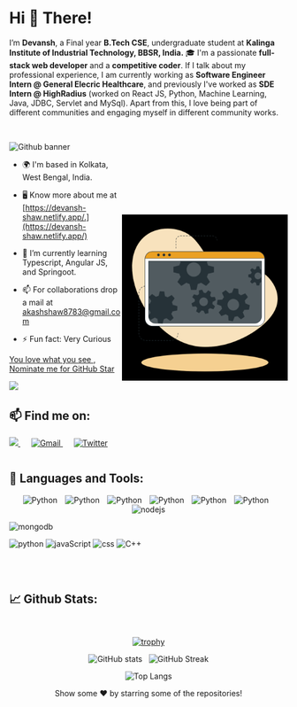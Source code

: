 # Hi 👋 There!

I’m **Devansh**, a Final year **B.Tech CSE**, undergraduate student at **Kalinga Institute of Industrial Technology, BBSR, India.** 🎓
I'm a passionate **full-stack web developer** and a **competitive coder**. If I talk about my professional experience, I am currently working as **Software Engineer Intern @ General Elecric Healthcare**, and previously I've worked as **SDE Intern @ HighRadius** (worked on React JS, Python, Machine Learning, Java, JDBC, Servlet and MySql). Apart from this, I love being part of different communities and engaging myself in different community works.

<br/>

![Github banner](https://user-images.githubusercontent.com/69648058/207160057-0f9b1a39-3949-41e0-9c0c-7e2b688eb86a.png)

<!-- Hi gif<img src="https://raw.githubusercontent.com/ABSphreak/ABSphreak/master/gifs/Hi.gif" width="50px" height = "40px"> -->

<!-- <div align="center"> 
   <img src="![Github banner](https://user-images.githubusercontent.com/69648058/207160057-0f9b1a39-3949-41e0-9c0c-7e2b688eb86a.png)" height="250px">
</div> -->

<div>

<img align="right" style="margin-top: 100px" alt="Coding" width="300" height="300" src="Developer activity.gif">

 
- 🌍  I'm based in Kolkata, West Bengal, India.
   
- 🖥️  Know more about me at [https://devansh-shaw.netlify.app/.](https://devansh-shaw.netlify.app/)

<!-- - 🔭 I’m currently working on a website related to Mental Awarness. -->

- 🌱 I’m currently learning Typescript, Angular JS, and Springoot.
   
<!-- - 👯 I’m looking to collaborate on projects related to Web Development. -->

- 📫 For collaborations drop a mail at akashshaw8783@gmail.com

- ⚡ Fun fact: Very Curious
   
<!--NOMINATION FOR STAR GIT LINK CODE-->
<a href="https://stars.github.com/nominate/">You love what you see , Nominate me for GitHub Star </a>

</div>

![](https://visitor-badge.laobi.icu/badge?page_id=Devansh2000Shaw.Devansh2000Shaw)

## 📫 Find me on:

<table>
  <tr>
    <a href="https://www.linkedin.com/in/devansh-shaw/">
      <img src="https://img.shields.io/badge/linkedin-%230077B5.svg?&style=for-the-badge&logo=linkedin&logoColor=white" />
    </a>&nbsp;&nbsp;&nbsp;&nbsp;
    <a href="mailto:the.akashshaw8783@gmail.com">
      <img src="https://img.shields.io/badge/Gmail-D14836?style=for-the-badge&logo=gmail&logoColor=white" alt="Gmail">
    </a>&nbsp;&nbsp;&nbsp;&nbsp;
<!--     <a href="https://www.instagram.com/anony_dev">
       <img src="https://img.shields.io/badge/instagram-%23E4405F.svg?&style=for-the-badge&logo=instagram&logoColor=white" />        
    </a> -->
    <a href="https://twitter.com/shaw_devansh"><img alt="Twitter" src="https://img.shields.io/badge/Twitter-D14836?style=for-the-badge&logo=twitter&logoColor=white"/></a>
<!--   <a href="https://fb.com/ayushsoni1010/">
    <img alt="Facebook" src="https://img.shields.io/badge/Facebook-%230077B5.svg?style=for-the-badge&logo=facebook&logoColor=white"/></a>&nbsp;&nbsp; 
  <a href="https://www.hackerrank.com/ayushsoni1010">
     <img alt="Hackerrank" src="https://img.shields.io/badge/Hackerrank-%230077B5.svg?style=for-the-badge&logo=hackerrank&logoColor=white"/>
  </a>&nbsp;&nbsp;
  <a href="https://www.codechef.com/users/ayushsoni1010">
     <img alt="Codechef" src="https://img.shields.io/badge/Codechef-D14836?style=for-the-badge&logo=codechef&logoColor=white"/>
  </a>&nbsp;&nbsp;
  <a href="https://dev.to/ayushsoni1010">
     <img alt="Dev" src="https://img.shields.io/badge/Dev-D14836?style=for-the-badge&logo=dev&logoColor=white"/>
  </a>&nbsp;&nbsp;
  <a href="https://www.hackerearth.com/ayushsoni1010">
     <img alt="Hackerearth" src="https://img.shields.io/badge/Hackerearth-%230077B5.svg?style=for-the-badge&logo=hackerearth&logoColor=white"/>
  </a>&nbsp;&nbsp; -->
     <br/>
     
</table>

## 🧰 Languages and Tools:
<!-- ![image](https://img.shields.io/badge/Visual_Studio_Code-0078D4?style=for-the-badge&logo=visual%20studio%20code&logoColor=white)
  ![image](https://img.shields.io/badge/C%2B%2B-00599C?style=for-the-badge&logo=c%2B%2B&logoColor=white)
  ![image](https://img.shields.io/badge/Python-14354C?style=for-the-badge&logo=python&logoColor=white)
   <img alt="Git" src="https://img.shields.io/badge/git%20-%23F05033.svg?&style=for-the-badge&logo=git&logoColor=white"/>
   <img alt="GitHub" src="https://img.shields.io/badge/github%20-%23121011.svg?&style=for-the-badge&logo=github&logoColor=white"/>
    <img alt="SQLite" src ="https://img.shields.io/badge/sqlite-%2307405e.svg?&style=for-the-badge&logo=sqlite&logoColor=white"/>
    Data Analysis <br/>
    <img alt="Pandas" src="https://img.shields.io/badge/pandas%20-%23150458.svg?&style=for-the-badge&logo=pandas&logoColor=white" />
  <img alt="NumPy" src="https://img.shields.io/badge/numpy%20-%23013243.svg?&style=for-the-badge&logo=numpy&logoColor=white" /> -->
<p align="center">

<img src="https://user-images.githubusercontent.com/69648058/207162931-2867f260-bd26-4cc9-b7ac-d15f596c69f9.png" alt="Python" height="40" style="vertical-align:top; margin-right: 10px">

<img src="https://user-images.githubusercontent.com/69648058/207169069-a23a90cb-0a97-4539-b434-b716793d5438.png" alt="Python" height="40" style="vertical-align:top; margin-right: 10px">

<img src="https://user-images.githubusercontent.com/69648058/207167290-416fd6b3-1700-43f0-8329-4daab0df3c60.png" alt="Python" height="40" style="vertical-align:top; margin-right: 10px">

<img src="https://user-images.githubusercontent.com/69648058/207162931-2867f260-bd26-4cc9-b7ac-d15f596c69f9.png" alt="Python" height="40" style="vertical-align:top; margin-right: 10px">

<img src="https://user-images.githubusercontent.com/69648058/207169069-a23a90cb-0a97-4539-b434-b716793d5438.png" alt="Python" height="40" style="vertical-align:top; margin-right: 10px">

<img src="https://user-images.githubusercontent.com/69648058/207167290-416fd6b3-1700-43f0-8329-4daab0df3c60.png" alt="Python" height="40" style="vertical-align:top; margin-right: 10px">

<img width="165" alt="nodejs" src="https://user-images.githubusercontent.com/69648058/207169567-bf23d41a-a933-45e3-b769-5b769757a7ff.png">

![mongodb](https://user-images.githubusercontent.com/69648058/207169588-88c19513-3578-4c1b-9c60-75ea41c746a6.png)

![python](https://user-images.githubusercontent.com/69648058/207169628-e1e10770-1675-40c8-b4b4-6adb7934903d.png)
![javaScript](https://user-images.githubusercontent.com/69648058/207169672-7d35fb4c-4ea4-4946-b62c-8bf11a33a584.png)
![css](https://user-images.githubusercontent.com/69648058/207169815-9071186a-5fd3-45de-b69e-2120b0910a93.png)
<img width="253" alt="C++" src="https://user-images.githubusercontent.com/69648058/207169839-ec21ead5-7598-4266-8262-68463d18bf88.png">

</p>

<br/><br>

## 📈 Github Stats:
<br/>
<div align="center">
   
<!-- <a href="http://www.github.com/Devansh2000Shaw"><img src="https://activity-graph.herokuapp.com/graph?username=Devansh2000Shaw&bg_color=000000&color=ffffff&line=f97316&point=ffffff&area_color=27272a&area=true&hide_border=true&custom_title=GitHub%20Commits%20Graph" alt="GitHub Commits Graph" /></a> -->
   

[![trophy](https://github-profile-trophy.vercel.app/?username=Devansh2000Shaw&theme=juicyfresh&row=1&no-bg=true&&margin-w=15)](https://github.com/ryo-ma/github-profile-trophy)
 
![GitHub stats](https://github-readme-stats.vercel.app/api?username=Devansh2000Shaw&show_icons=true&theme=great-gatsby&hide_border=true&sideNums=2EDDD5&bg_color=000000&ring=1CC6DD&border=DD2727&currStreakNum=2ACBD)
 &nbsp;
![GitHub Streak](https://github-readme-streak-stats.herokuapp.com?user=Devansh2000Shaw&theme=great-gatsby&hide_border=true&sideNums=2EDDD5&background=000000&ring=1CC6DD&border=DD2727&currStreakNum=2ACBDD)

![Top Langs](https://github-readme-stats.vercel.app/api/top-langs/?username=Devansh2000Shaw&theme=great-gatsby&hide_border=true&sideNums=2EDDD5&background=000000&ring=1CC6DD&border=DD2727&currStreakNum=2ACBD&layout=compact)
 
</div>

<div align="center">
  <p style="font-weight: "bold";>Show some ❤️ by starring some of the repositories!</p>
</div>
